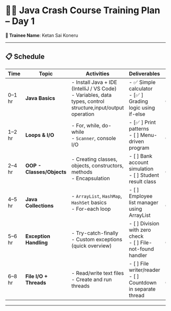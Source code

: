 # 🧑‍💻 Java Crash Course Training Plan – Day 1

**👤 Trainee Name**: Ketan Sai Koneru

---

## 📋 Schedule

| Time     | Topic                    | Activities                                                                 | Deliverables                                                                 | Status         |
|----------|--------------------------|----------------------------------------------------------------------------|------------------------------------------------------------------------------|----------------|
| 0–1 hr   | **Java Basics**          | - Install Java + IDE (IntelliJ / VS Code)  <br> - Variables, data types, control structure,input/output operation   | - ✅ Simple calculator <br> - [✅ ] Grading logic using if-else              | - [✅ ] Completed    |
| 1–2 hr   | **Loops & I/O**          | - For, while, do-while <br> - `Scanner`, console I/O                      | - [✅ ] Print patterns <br> - [ ] Menu-driven program                         | - [✅ ] Completed    |
| 2–4 hr   | **OOP - Classes/Objects**| - Creating classes, objects, constructors, methods <br> - Encapsulation  | - [ ] Bank account simulation <br> - [ ] Student result class               | - [ ] Completed    |
| 4–5 hr   | **Java Collections**     | - `ArrayList`, `HashMap`, `HashSet` basics <br> - For-each loop          | - [ ] Employee list manager using ArrayList                                 | - [ ] Completed    |
| 5–6 hr   | **Exception Handling**   | - Try-catch-finally <br> - Custom exceptions (quick overview)            | - [ ] Division with zero check <br> - [ ] File-not-found handler            | - [✅ ] Completed    |
| 6–8 hr   | **File I/O + Threads**   | - Read/write text files <br> - Create and run threads                    | - [ ] File writer/reader <br> - [ ] Countdown in separate thread            | - [ ] Completed    |

---